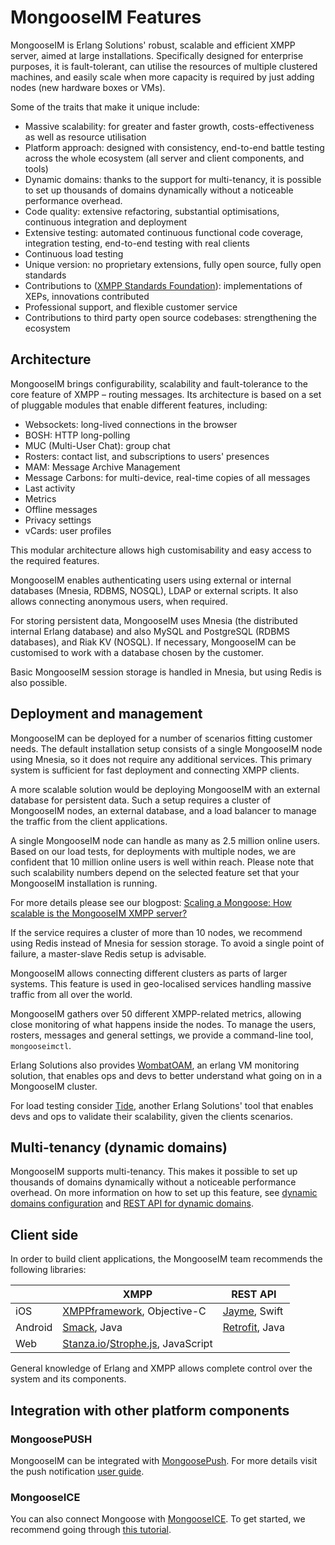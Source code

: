 # MongooseIM Features

MongooseIM is Erlang Solutions' robust, scalable and efficient XMPP server, aimed at large installations.
Specifically designed for enterprise purposes, it is fault-tolerant, can utilise the resources of multiple clustered machines, and easily scale when more capacity is required by just adding nodes (new hardware boxes or VMs).

Some of the traits that make it unique include:

* Massive scalability: for greater and faster growth, costs-effectiveness as well as resource utilisation
* Platform approach: designed with consistency, end-to-end battle testing across the whole ecosystem (all server and client components, and tools)
* Dynamic domains: thanks to the support for multi-tenancy, it is possible to set up thousands of domains dynamically without a noticeable performance overhead.
* Code quality: extensive refactoring, substantial optimisations, continuous integration and deployment
* Extensive testing: automated continuous functional code coverage, integration testing, end-to-end testing with real clients
* Continuous load testing
* Unique version: no proprietary extensions, fully open source, fully open standards
* Contributions to ([XMPP Standards Foundation](https://xmpp.org/)): implementations of XEPs, innovations contributed
* Professional support, and flexible customer service
* Contributions to third party open source codebases: strengthening the ecosystem


## Architecture

MongooseIM brings configurability, scalability and fault-tolerance to the core feature of XMPP – routing messages. Its architecture is based on a set of pluggable modules that enable different features, including:

-   Websockets: long-lived connections in the browser
-   BOSH: HTTP long-polling
-   MUC (Multi-User Chat): group chat
-   Rosters: contact list, and subscriptions to users' presences
-   MAM: Message Archive Management
-   Message Carbons: for multi-device, real-time copies of all messages
-   Last activity
-   Metrics
-   Offline messages
-   Privacy settings
-   vCards: user profiles

This modular architecture allows high customisability and easy access to the required features.

MongooseIM enables authenticating users using external or internal databases (Mnesia, RDBMS, NOSQL), LDAP or external scripts. It also allows connecting anonymous users, when required.

For storing persistent data, MongooseIM uses Mnesia (the distributed internal Erlang database) and also MySQL and PostgreSQL (RDBMS databases), and Riak KV (NOSQL). If necessary, MongooseIM can be customised to work with a database chosen by the customer.

Basic MongooseIM session storage is handled in Mnesia, but using Redis is also possible.

## Deployment and management

MongooseIM can be deployed for a number of scenarios fitting customer needs. The default installation setup consists of a single MongooseIM node using Mnesia, so it does not require any additional services. This primary system is sufficient for fast deployment and connecting XMPP clients.

A more scalable solution would be deploying MongooseIM with an external database for persistent data. Such a setup requires a cluster of MongooseIM nodes, an external database, and a load balancer to manage the traffic from the client applications.

A single MongooseIM node can handle as many as 2.5 million online users.
Based on our load tests, for deployments with multiple nodes, we are confident that 10 million online users is well within reach.
Please note that such scalability numbers depend on the selected feature set that your MongooseIM installation is running.

For more details please see our blogpost: [Scaling a Mongoose: How scalable is the MongooseIM XMPP server? ](https://www.erlang-solutions.com/blog/scaling-a-mongoose-how-scalable-is-the-mongooseim-xmpp-server.html)

If the service requires a cluster of more than 10 nodes, we recommend using Redis instead of Mnesia for session storage. To avoid a single point of failure, a master-slave Redis setup is advisable.

MongooseIM allows connecting different clusters as parts of larger systems. This feature is used in geo-localised services handling massive traffic from all over the world.

MongooseIM gathers over 50 different XMPP-related metrics, allowing close monitoring of what happens inside the nodes. To manage the users, rosters, messages and general settings, we provide a command-line tool, `mongooseimctl`.

Erlang Solutions also provides [WombatOAM](https://www.erlang-solutions.com/products/wombat-oam.html), an erlang VM monitoring solution, that enables ops and devs to better understand what going on in a MongooseIM cluster.

For load testing consider [Tide](http://tide.erlang-solutions.com/), another Erlang Solutions' tool that enables devs and ops to validate their scalability, given the clients scenarios.

## Multi-tenancy (dynamic domains)

MongooseIM supports multi-tenancy.
This makes it possible to set up thousands of domains dynamically without a noticeable performance overhead.
On more information on how to set up this feature, see [dynamic domains configuration](../advanced-configuration/general.md#generalhost_types) and [REST API for dynamic domains](../rest-api/Dynamic-domains.md).

## Client side

In order to build client applications, the MongooseIM team recommends the following libraries:

| |XMPP|REST API|
| ------------- | ------------- | ------------- |
|iOS|[XMPPframework](https://github.com/robbiehanson/XMPPFramework), Objective-C|[Jayme](https://github.com/inaka/Jayme), Swift|
|Android|[Smack](https://github.com/igniterealtime/Smack), Java|[Retrofit](https://github.com/square/retrofit), Java|
|Web|[Stanza.io](https://github.com/otalk/stanza.io)/[Strophe.js](https://github.com/strophe/strophejs), JavaScript||

General knowledge of Erlang and XMPP allows complete control over the system and its components.

## Integration with other platform components

### MongoosePUSH
MongooseIM can be integrated with [MongoosePush](https://github.com/esl/MongoosePush).
For more details visit the push notification [user guide](./push-notifications/Push-notifications.md).

### MongooseICE
You can also connect Mongoose with [MongooseICE](https://github.com/esl/MongooseICE).
To get started, we recommend going through [this tutorial](ICE_tutorial.md).
